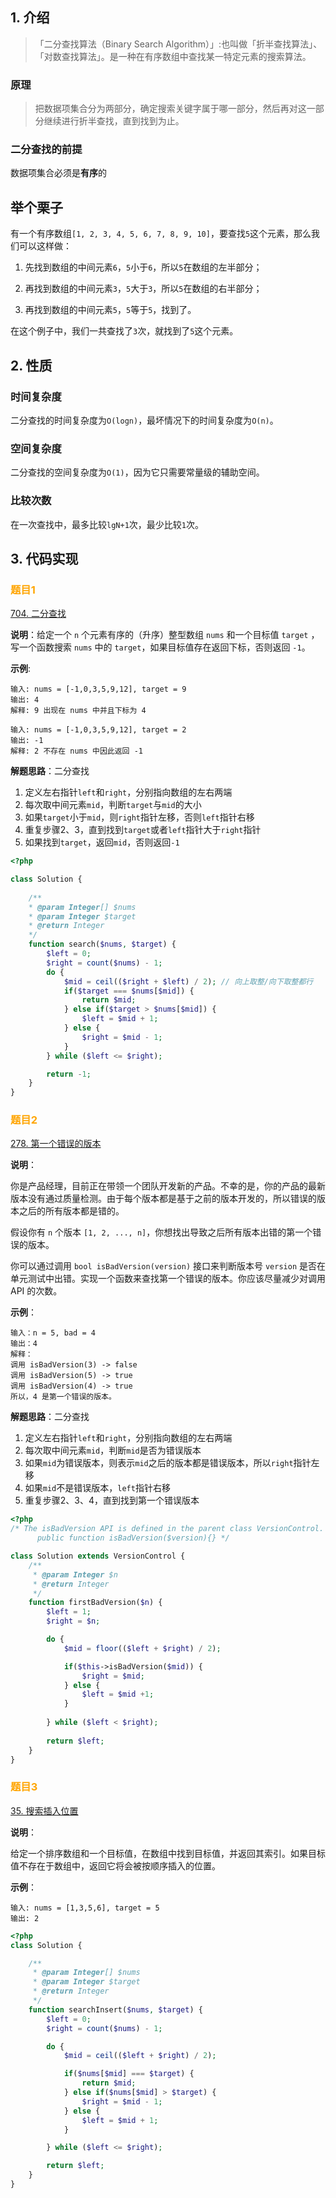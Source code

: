 ## 1. 介绍

> 「二分查找算法（Binary Search Algorithm）」:也叫做「折半查找算法」、「对数查找算法」。是一种在有序数组中查找某一特定元素的搜索算法。

### 原理

> 把数据项集合分为两部分，确定搜索关键字属于哪一部分，然后再对这一部分继续进行折半查找，直到找到为止。

### 二分查找的前提

数据项集合必须是**有序**的 

## 举个栗子

有一个有序数组`[1, 2, 3, 4, 5, 6, 7, 8, 9, 10]`，要查找`5`这个元素，那么我们可以这样做：

1. 先找到数组的中间元素`6`，`5`小于`6`，所以`5`在数组的左半部分；

2. 再找到数组的中间元素`3`，`5`大于`3`，所以`5`在数组的右半部分；

3. 再找到数组的中间元素`5`，`5`等于`5`，找到了。

在这个例子中，我们一共查找了`3`次，就找到了`5`这个元素。

## 2. 性质

### 时间复杂度

二分查找的时间复杂度为`O(logn)`，最坏情况下的时间复杂度为`O(n)`。

### 空间复杂度

二分查找的空间复杂度为`O(1)`，因为它只需要常量级的辅助空间。

### 比较次数

在一次查找中，最多比较`lgN+1`次，最少比较`1`次。

## 3. 代码实现

### <font style="color:orange"> 题目1 </font>

[704. 二分查找](https://leetcode-cn.com/problems/binary-search/)

**说明**：给定一个 `n` 个元素有序的（升序）整型数组 `nums` 和一个目标值 `target`  ，写一个函数搜索 `nums` 中的 `target`，如果目标值存在返回下标，否则返回 `-1`。

**示例**:

```
输入: nums = [-1,0,3,5,9,12], target = 9
输出: 4
解释: 9 出现在 nums 中并且下标为 4

输入: nums = [-1,0,3,5,9,12], target = 2
输出: -1
解释: 2 不存在 nums 中因此返回 -1
```

**解题思路**：二分查找
1. 定义左右指针`left`和`right`，分别指向数组的左右两端
2. 每次取中间元素`mid`，判断`target`与`mid`的大小
3. 如果`target`小于`mid`，则`right`指针左移，否则`left`指针右移
4. 重复步骤2、3，直到找到`target`或者`left`指针大于`right`指针
5. 如果找到`target`，返回`mid`，否则返回`-1`

```php
<?php

class Solution {
    
    /**
    * @param Integer[] $nums
    * @param Integer $target
    * @return Integer
    */
    function search($nums, $target) {
        $left = 0;
        $right = count($nums) - 1;
        do {
            $mid = ceil(($right + $left) / 2); // 向上取整/向下取整都行
            if($target === $nums[$mid]) {
                return $mid;
            } else if($target > $nums[$mid]) {
                $left = $mid + 1;
            } else {
                $right = $mid - 1;
            }
        } while ($left <= $right);

        return -1;
    }
}
```

### <font style="color:orange"> 题目2 </font>

[278. 第一个错误的版本](https://leetcode-cn.com/problems/first-bad-version/)

**说明**：

你是产品经理，目前正在带领一个团队开发新的产品。不幸的是，你的产品的最新版本没有通过质量检测。由于每个版本都是基于之前的版本开发的，所以错误的版本之后的所有版本都是错的。

假设你有 `n` 个版本 `[1, 2, ..., n]`，你想找出导致之后所有版本出错的第一个错误的版本。

你可以通过调用 `bool isBadVersion(version)` 接口来判断版本号 `version` 是否在单元测试中出错。实现一个函数来查找第一个错误的版本。你应该尽量减少对调用 API 的次数。

**示例**：

```
输入：n = 5, bad = 4
输出：4
解释：
调用 isBadVersion(3) -> false 
调用 isBadVersion(5) -> true 
调用 isBadVersion(4) -> true
所以，4 是第一个错误的版本。
```

**解题思路**：二分查找

1. 定义左右指针`left`和`right`，分别指向数组的左右两端
2. 每次取中间元素`mid`，判断`mid`是否为错误版本
3. 如果`mid`为错误版本，则表示`mid`之后的版本都是错误版本，所以`right`指针左移
4. 如果`mid`不是错误版本，`left`指针右移
5. 重复步骤2、3、4，直到找到第一个错误版本

```php
<?php
/* The isBadVersion API is defined in the parent class VersionControl.
      public function isBadVersion($version){} */

class Solution extends VersionControl {
    /**
     * @param Integer $n
     * @return Integer
     */
    function firstBadVersion($n) {
        $left = 1;
        $right = $n;

        do {
            $mid = floor(($left + $right) / 2);

            if($this->isBadVersion($mid)) {
                $right = $mid;
            } else {
                $left = $mid +1;
            }
            
        } while ($left < $right);
        
        return $left;
    }
}
```

### <font style="color:orange"> 题目3 </font>

[35. 搜索插入位置](https://leetcode-cn.com/problems/search-insert-position/)

**说明**：

给定一个排序数组和一个目标值，在数组中找到目标值，并返回其索引。如果目标值不存在于数组中，返回它将会被按顺序插入的位置。

**示例**：

```
输入: nums = [1,3,5,6], target = 5
输出: 2
```

```php
<?php
class Solution {

    /**
     * @param Integer[] $nums
     * @param Integer $target
     * @return Integer
     */
    function searchInsert($nums, $target) {
        $left = 0;
        $right = count($nums) - 1;

        do {
            $mid = ceil(($left + $right) / 2);

            if($nums[$mid] === $target) {
                return $mid;
            } else if($nums[$mid] > $target) {
                $right = $mid - 1;
            } else {
                $left = $mid + 1;
            }

        } while ($left <= $right);

        return $left;
    }
}
```